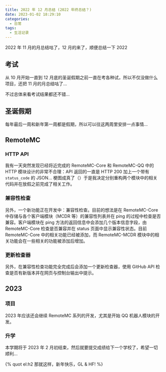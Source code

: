 ```yaml
---
title: 2022 年 12 月总结 (2022 年终总结？)
date: 2023-01-02 18:29:10
categories:
  - 日常
tags:
  - 生活记录
---
```


2022 年 11 月的月总结咕了，12 月的来了，顺便总结一下 2022

<!-- more -->

## 考试

从 10 月开始一直到 12 月底的圣诞假期之前一直在考各种试，所以不仅没做什么项目，还把 11 月的月总结咕了...

不过总体来看考试结果都还不错...

## 圣诞假期

每年最后一周和新年第一周都是假期，所以可以往这两周里安排一点事情...

## RemoteMC

### HTTP API

我有一天突然发现已经将近完成的 RemoteMC-Core 和 RemoteMC-QQ 中的 HTTP 模块设计的非常不合理：API 返回的一直是 HTTP 200 加上一个带有 `status_code` 的 JSON... 梗图成真了（）于是我决定分别重构两个模块中的相关代码并在放假之前完成了相关工作。

### 兼容性检查

另外，一个新功能正在开发中：兼容性检查。目前的想法是在 RemoteMC-Core 中存储与各个客户端模块（MCDR 等）的兼容性列表并在 ping 的过程中检查是否兼容。客户端模块在 ping 方法的返回信息中会添加几个版本信息字段，由 RemoteMC-Core 检查是否兼容并在 status 页面中显示兼容性状态。目前 RemoteMC-Core 中的相关功能已经被添加，而 RemoteMC-MCDR 模块中的相关功能会在一些相关的功能被添加后增加。

### 更新检查器

另外，在兼容性检查功能完全完成后会添加一个更新检查器，使用 GitHub API 检查是否有新版本并在网页与控制台输出中提示。

## 2023

### 项目

2023 年应该还会继续 RemoteMC 系列的开发，尤其是开始 QQ 机器人模块的开发。

### 升学

本学期将于 2023 年 2 月初结束，然后就要提交成绩给下一个学校了，希望一切顺利...

{% quot el:h2 那就这样，新年快乐，GL & HF! %}
